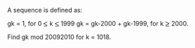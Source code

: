   <p>A sequence is defined as:</p>  <p>  gk = 1, for 0 <img src='images/symbol_le.gif' width='10' height='12' alt='&le;' border='0' style='vertical-align:middle;' /> k <img src='images/symbol_le.gif' width='10' height='12' alt='&le;' border='0' style='vertical-align:middle;' /> 1999  gk = gk-2000 + gk-1999, for k <img src='images/symbol_ge.gif' width='10' height='12' alt='&ge;' border='0' style='vertical-align:middle;' /> 2000.  </p>  <p>Find gk mod 20092010 for k = 1018.  
